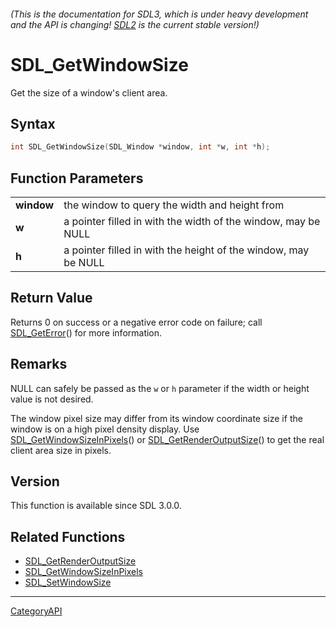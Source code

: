 ###### (This is the documentation for SDL3, which is under heavy development and the API is changing! [SDL2](https://wiki.libsdl.org/SDL2/) is the current stable version!)
# SDL_GetWindowSize

Get the size of a window's client area.

## Syntax

```c
int SDL_GetWindowSize(SDL_Window *window, int *w, int *h);

```

## Function Parameters

|                |                                                                |
| -------------- | -------------------------------------------------------------- |
| **window**     | the window to query the width and height from                  |
| **w**          | a pointer filled in with the width of the window, may be NULL  |
| **h**          | a pointer filled in with the height of the window, may be NULL |

## Return Value

Returns 0 on success or a negative error code on failure; call
[SDL_GetError](SDL_GetError)() for more information.

## Remarks

NULL can safely be passed as the `w` or `h` parameter if the width or
height value is not desired.

The window pixel size may differ from its window coordinate size if the
window is on a high pixel density display. Use
[SDL_GetWindowSizeInPixels](SDL_GetWindowSizeInPixels)() or
[SDL_GetRenderOutputSize](SDL_GetRenderOutputSize)() to get the real client
area size in pixels.

## Version

This function is available since SDL 3.0.0.

## Related Functions

* [SDL_GetRenderOutputSize](SDL_GetRenderOutputSize)
* [SDL_GetWindowSizeInPixels](SDL_GetWindowSizeInPixels)
* [SDL_SetWindowSize](SDL_SetWindowSize)

----
[CategoryAPI](CategoryAPI)

